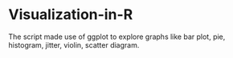 # Visualization-in-R
The script made use of ggplot to explore graphs like bar plot, pie, histogram, jitter, violin, scatter diagram.
